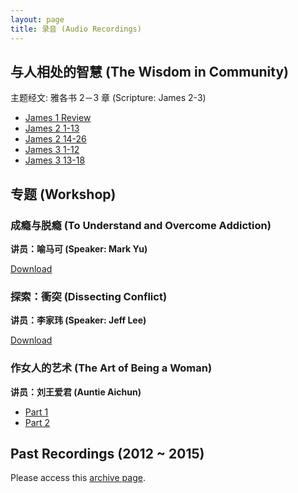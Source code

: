 ```yaml
---
layout: page
title: 录音 (Audio Recordings)
---
```


## 与人相处的智慧 (The Wisdom in Community)

主题经文: 雅各书 2－3 章 (Scripture: James 2-3)

* [James 1 Review](/audio/2017/11_24_2017_Thanksgiving_Retreat_Message_1.mp3)
* [James 2 1-13](/audio/2017/11_24_2017_Thanksgiving_Retreat_Message_2.mp3)
* [James 2 14-26](/audio/2017/11_25_2017_Thanksgiving_Retreat_Message_3.mp3)
* [James 3 1-12 ](/audio/2017/11_25_2017_Thanksgiving_Retreat_Message_4.mp3)
* [James 3 13-18](/audio/2017/11_26_2017_Thanksgiving_Retreat_Message_5.mp3)

## 专题 (Workshop)

### 成瘾与脱瘾 (To Understand and Overcome Addiction)
__讲员：喻马可 (Speaker: Mark Yu)__

[Download](/audio/2017/11_25_2017_Thanksgiving_Retreat_Worshop_3_Mark.MP3)

### 探索：衝突 (Dissecting Conflict)
__讲员：李家玮 (Speaker: Jeff Lee)__

[Download](/audio/2017/11_25_2017_Thanksgiving_Retreat_Worshop_2_Jeff.MP3)

### 作女人的艺术 (The Art of Being a Woman)
__讲员：刘王爱君 (Auntie Aichun)__

* [Part 1](/audio/2017/11_25_2017_Thanksgiving_Retreat_Worshop_1_Linda_1.mp3)
* [Part 2](/audio/2017/11_25_2017_Thanksgiving_Retreat_Worshop_1_Linda_2.mp3)

## Past Recordings (2012 ~ 2015)

Please access this [archive page](audio_archives.html).
